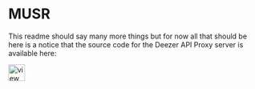 # MUSR

This readme should say many more things but for now all that should be here is a notice that the source code for the Deezer API Proxy server is available here:
<!-- View Source Button --><a href="https://glitch.com/edit/#!/deezer-proxy">  <img src="https://cdn.glitch.com/2bdfb3f8-05ef-4035-a06e-2043962a3a13%2Fview-source%402x.png?1513093958802" alt="view source button" aria-label="view source" height="33"></a>

